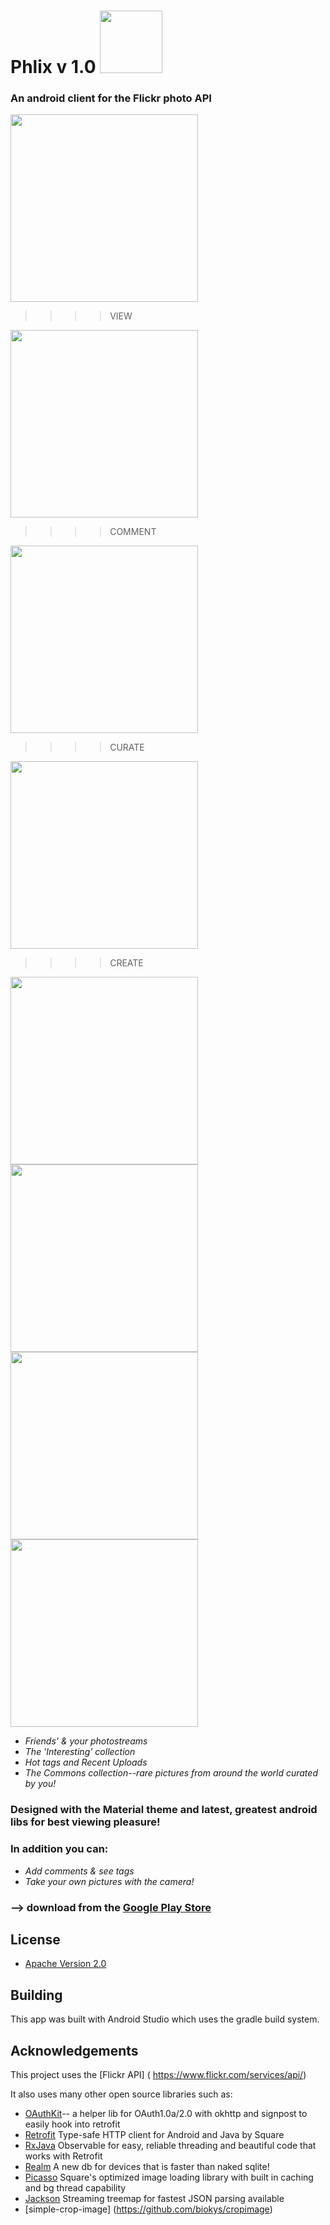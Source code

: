 # Phlix v 1.0   <img src="http://i.imgur.com/PG50tzr.jpg" height="100"/> 
### An android client for the Flickr photo API
                                                 

<img src="http://i.imgur.com/iePBsAf.png" height="300"/>    


>>>>VIEW   

<img src="http://i.imgur.com/nguN38p.png" height="300" />  

>>>>COMMENT

<img src="http://i.imgur.com/ObJP1fz.png" height="300" />

>>>>CURATE

<img src="http://i.imgur.com/VAxLK7w.png" height="300" />

>>>>CREATE

<img src="http://i.imgur.com/dMZfxer.png" height="300"/>


<img src="http://i.imgur.com/7RUXx9k.png" height="300" />
<img src="http://i.imgur.com/qS0bmHD.png" height="300" />
<img src="http://i.imgur.com/TSQyMcP.png" height="300" />

* *Friends' & your photostreams*
* *The 'Interesting' collection*
* *Hot tags and Recent Uploads*
* *The Commons collection--rare pictures from around the world curated by you!*

### Designed with the Material theme and latest, greatest android libs for best viewing pleasure!
### In addition you can:

* *Add comments & see tags*
* *Take your own pictures with the camera!*

### --> download from the [Google Play Store](https://play.google.com/store/apps/details?userId=com.anubis.flickr)

## License

* [Apache Version 2.0](http://www.apache.org/licenses/LICENSE-2.0.html)

## Building

This app was built with Android Studio which uses the gradle build system.  

## Acknowledgements

This project uses the [Flickr API] ( https://www.flickr.com/services/api/)

It also uses many other open source libraries such as:

 * [OAuthKit](https://github.com/cloudbank/oauthkit)-- a helper lib for OAuth1.0a/2.0 with okhttp and signpost to easily hook into retrofit
 * [Retrofit]() Type-safe HTTP client for Android and Java by Square
 * [RxJava]() Observable for easy, reliable threading and beautiful code that works with Retrofit
 * [Realm]() A new db for devices that is faster than naked sqlite!
 * [Picasso]() Square's optimized image loading library with built in caching and bg thread capability
 * [Jackson]()  Streaming treemap for fastest JSON parsing available
 * [simple-crop-image] (https://github.com/biokys/cropimage)
 



